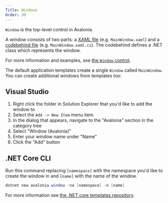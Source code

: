 ```yaml
---
Title: Windows
Order: 30
---
```


`Window` is the top-level control in Avalonia.

A window consists of two parts: a [XAML file](/docs/quickstart/intro-to-xaml)
(e.g. `MainWindow.xaml`) and a [codebehind file](/docs/quickstart/codebehind) (e.g.
`MainWindow.xaml.cs`). The codebehind defines a .NET class which represents the window.

For more information and examples, see [the `Window` control](/docs/controls/window).

The default application templates create a single `Window` called `MainWindow`. You can
create additional windows from templates too:

## Visual Studio

1. Right click the folder in Solution Explorer that you'd like to add the window to 
2. Select the `Add -> New Item` menu item
3. In the dialog that appears, navigate to the "Avalonia" section in the category tree
4. Select "Window (Avalonia)"
5. Enter your window name under "Name"
6. Click the "Add" button

## .NET Core CLI

Run this command replacing `[namespace]` with the namespace you'd like to create the window in
and `[name]` with the name of the window.

```powershell
dotnet new avalonia.window -na [namespace] -n [name]
```

For more information see
[the .NET core templates repository](https://github.com/AvaloniaUI/avalonia-dotnet-templates/).
